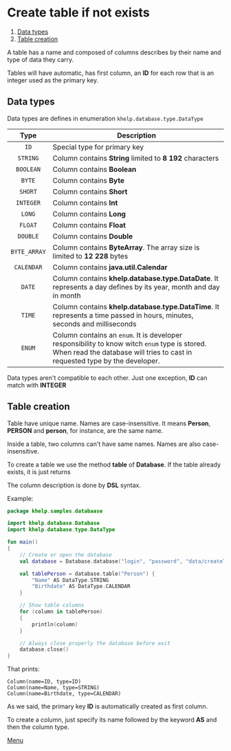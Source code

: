 # Create table if not exists

1. [Data types](#data-types)
1. [Table creation](#table-creation)

A table has a name and composed of columns describes by their name and type of data they carry.

Tables will have automatic, has first column, an **ID** for each row that is an integer used as the primary key.

## Data types

Data types are defines in enumeration `khelp.database.type.DataType`

| Type | Description |
|:-----:|-----|
| `ID` | Special type for primary key |
| `STRING` | Column contains **String** limited to **8 192** characters |
| `BOOLEAN` | Column contains **Boolean** |
| `BYTE` | Column contains **Byte** |
| `SHORT` | Column contains **Short** |
| `INTEGER` | Column contains **Int** |
| `LONG` | Column contains **Long** |
| `FLOAT` | Column contains **Float** |
| `DOUBLE` | Column contains **Double** |
| `BYTE_ARRAY` | Column contains **ByteArray**. The array size is limited to **12 228** bytes |
| `CALENDAR` | Column contains **java.util.Calendar** | 
| `DATE` | Column contains **khelp.database.type.DataDate**. It represents a day defines by its year, month and day in month |
| `TIME` | Column contains **khelp.database.type.DataTime**. It represents a time passed in hours, minutes, seconds and milliseconds |
| `ENUM` | Column contains an `enum`. It is developer responsibility to know witch `enum` type is stored. When read the database will tries to cast in requested type by the developer. |

Data types aren't compatible to each other. Just one exception, **ID** can match with **INTEGER**

## Table creation

Table have unique name. Names are case-insensitive. It means **Person**, **PERSON** and **person**, for instance, are
the same name.

Inside a table, two columns can't have same names. Names are also case-insensitive.

To create a table we use the method **table** of **Database**. If the table already exists, it is just returns

The column description is done by **DSL** syntax.

Example:

```kotlin
package khelp.samples.databaase

import khelp.database.Database
import khelp.database.type.DataType

fun main()
{
    // Create or open the database
    val database = Database.database("login", "password", "data/createTable/database")

    val tablePerson = database.table("Person") {
        "Name" AS DataType.STRING
        "Birthdate" AS DataType.CALENDAR
    }

    // Show table columns
    for (column in tablePerson)
    {
        println(column)
    }

    // Always close properly the database before exit
    database.close()
}
```

That prints:

```shell
Column(name=ID, type=ID)
Column(name=Name, type=STRING)
Column(name=Birthdate, type=CALENDAR)
```

As we said, the primary key **ID** is automatically created as first column.

To create a column, just specify its name followed by the keyword **AS** and then the column type.

[Menu](Menu.md)
